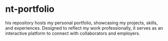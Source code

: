 # nt-portfolio
his repository hosts my personal portfolio, showcasing my projects, skills, and experiences. Designed to reflect my work professionally, it serves as an interactive platform to connect with collaborators and employers.
